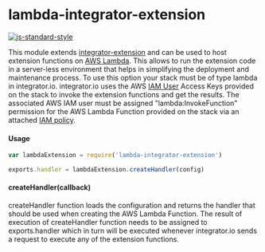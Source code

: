# lambda-integrator-extension
[![js-standard-style](https://img.shields.io/badge/code%20style-standard-brightgreen.svg)](http://standardjs.com/)

This module extends [integrator-extension](https://github.com/celigo/integrator-extension) and can be used to host extension functions on [AWS Lambda](http://docs.aws.amazon.com/lambda/latest/dg/welcome.html). This allows to run the extension code in a server-less environment that helps in simplifying the deployment and maintenance process. To use this option your stack must be of type lambda in integrator.io. integrator.io uses the AWS [IAM User](http://docs.aws.amazon.com/IAM/latest/UserGuide/introduction.html) Access Keys
provided on the stack to invoke the extension functions and get the results. The associated AWS IAM user must be assigned "lambda:InvokeFunction" permission for the AWS Lambda Function provided on the stack via an attached [IAM policy](http://docs.aws.amazon.com/IAM/latest/UserGuide/access_policies_managed-vs-inline.html?icmpid=docs_iam_console).

#### Usage

```js
var lambdaExtension = require('lambda-integrator-extension')

exports.handler = lambdaExtension.createHandler(config)
```

#### createHandler(callback)

createHandler function loads the configuration and returns the handler that should be used when creating the AWS Lambda Function. The result of execution of createHandler function needs
to be assigned to exports.handler which in turn will be executed whenever integrator.io sends a request to execute any of the extension functions.
